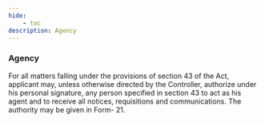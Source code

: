 ```yaml
---
hide:
    - toc
description: Agency
---
```


### Agency

For all matters falling under the provisions of section 43 of the Act, applicant may, unless otherwise directed by the Controller, authorize under his personal signature, any person specified in section 43 to act as his agent and to receive all notices, requisitions and communications. The authority may be given in Form- 21.
